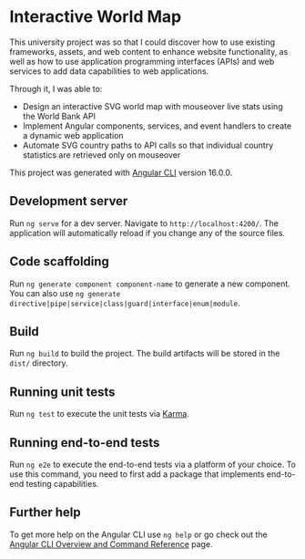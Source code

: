 # Interactive World Map

This university project was so that I could discover how to use existing frameworks, assets, and web content to enhance website functionality, as well as how to use application programming interfaces (APIs) and web services to add data capabilities to web applications.

Through it, I was able to:

* Design an interactive SVG world map with mouseover live stats using the World Bank API
* Implement Angular components, services, and event handlers to create a dynamic web application
* Automate SVG country paths to API calls so that individual country statistics are retrieved only on mouseover

This project was generated with [Angular CLI](https://github.com/angular/angular-cli) version 16.0.0.

## Development server

Run `ng serve` for a dev server. Navigate to `http://localhost:4200/`. The application will automatically reload if you change any of the source files.

## Code scaffolding

Run `ng generate component component-name` to generate a new component. You can also use `ng generate directive|pipe|service|class|guard|interface|enum|module`.

## Build

Run `ng build` to build the project. The build artifacts will be stored in the `dist/` directory.

## Running unit tests

Run `ng test` to execute the unit tests via [Karma](https://karma-runner.github.io).

## Running end-to-end tests

Run `ng e2e` to execute the end-to-end tests via a platform of your choice. To use this command, you need to first add a package that implements end-to-end testing capabilities.

## Further help

To get more help on the Angular CLI use `ng help` or go check out the [Angular CLI Overview and Command Reference](https://angular.io/cli) page.
